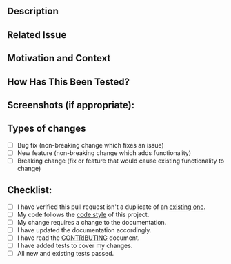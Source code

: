 <!--- Provide a general summary of your changes in the Title above -->

## Description
<!--- Describe your changes in detail -->

## Related Issue
<!--- This project only accepts pull requests related to open issues -->
<!--- If suggesting a new feature or change, please discuss it in an issue first -->
<!--- If fixing a bug, there should be an issue describing it with steps to reproduce -->
<!--- Please link to the issue here: -->

## Motivation and Context
<!--- Why is this change required? What problem does it solve? -->

## How Has This Been Tested?
<!--- Please describe in detail how you tested your changes. -->
<!--- Include details of your testing environment, and the tests you ran to -->
<!--- see how your change affects other areas of the code, etc. -->

## Screenshots (if appropriate):

## Types of changes
<!--- What types of changes does your code introduce? Put an `x` in all the boxes that apply: -->
- [ ] Bug fix (non-breaking change which fixes an issue)
- [ ] New feature (non-breaking change which adds functionality)
- [ ] Breaking change (fix or feature that would cause existing functionality to change)

## Checklist:
<!--- Go over all the following points, and put an `x` in all the boxes that apply. -->
<!--- If you're unsure about any of these, don't hesitate to ask. We're here to help! -->
- [ ] I have verified this pull request isn't a duplicate of an [existing one][1].
- [ ] My code follows the [code style][2] of this project.
- [ ] My change requires a change to the documentation.
- [ ] I have updated the documentation accordingly.
- [ ] I have read the [CONTRIBUTING][3] document.
- [ ] I have added tests to cover my changes.
- [ ] All new and existing tests passed.

[1]: https://github.com/JotunShard/JotunShard.Extensions/pulls
[2]: https://github.com/JotunShard/JotunShard.Extensions/blob/master/.github/CONTRIBUTING.md#code-style
[3]: https://github.com/JotunShard/JotunShard.Extensions/blob/master/.github/CONTRIBUTING.md